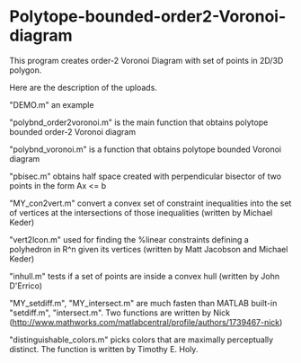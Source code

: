 # Polytope-bounded-order2-Voronoi-diagram
This program creates order-2 Voronoi Diagram with set of points in 2D/3D polygon.


Here are the description of the uploads.

"DEMO.m" an example

"polybnd_order2voronoi.m" is the main function that obtains polytope bounded order-2 Voronoi diagram

"polybnd_voronoi.m" is a function that obtains polytope bounded Voronoi diagram 

"pbisec.m" obtains half space created with perpendicular bisector of two points in the form Ax <= b

"MY_con2vert.m" convert a convex set of constraint inequalities into the set of vertices at the intersections of those inequalities (written by Michael Keder)

"vert2lcon.m" used for finding the %linear constraints defining a polyhedron in R^n given its vertices (written by Matt Jacobson and Michael Keder)

"inhull.m" tests if a set of points are inside a convex hull (written by John D'Errico)

"MY_setdiff.m", "MY_intersect.m" are much fasten than MATLAB built-in "setdiff.m", "intersect.m". Two functions are written by Nick (http://www.mathworks.com/matlabcentral/profile/authors/1739467-nick)

"distinguishable_colors.m" picks colors that are maximally perceptually distinct. The function is written by Timothy E. Holy.
